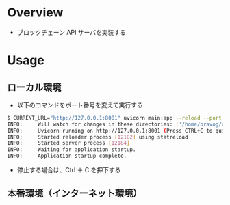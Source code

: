 # Overview

- ブロックチェーン API サーバを実装する

# Usage

## ローカル環境

- 以下のコマンドをポート番号を変えて実行する

```bash
$ CURRENT_URL="http://127.0.0.1:8001" uvicorn main:app --reload --port 8001
INFO:     Will watch for changes in these directories: ['/home/bravog/code/python/blockchain/blockchain']
INFO:     Uvicorn running on http://127.0.0.1:8001 (Press CTRL+C to quit)
INFO:     Started reloader process [12182] using statreload
INFO:     Started server process [12184]
INFO:     Waiting for application startup.
INFO:     Application startup complete.

```

- 停止する場合は、Ctrl ＋ C を押下する

## 本番環境（インターネット環境）
